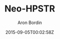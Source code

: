 ---
title: "Neo-HPSTR"
github: https://github.com/aron-bordin/neo-hpstr-jekyll-theme
demo: http://aron-bordin.github.io/neo-hpstr-jekyll-theme/
author: Aron Bordin

ssg:
  - Jekyll
cms:
  - No Cms
date: 2015-09-05T00:02:58Z
github_branch: master
description: " A Jekyll blog theme"
---